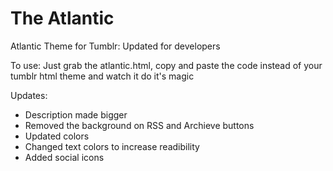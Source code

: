 The Atlantic 
============

Atlantic Theme for Tumblr: Updated for developers

To use: Just grab the atlantic.html, copy and paste the code instead of your tumblr html theme and watch it do it's magic

Updates: 

- Description made bigger
- Removed the background on RSS and Archieve buttons
- Updated colors
- Changed text colors to increase readibility
- Added social icons
